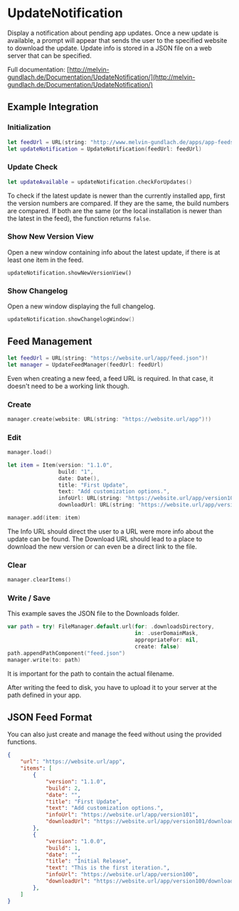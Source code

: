 # UpdateNotification

Display a notification about pending app updates.
Once a new update is available, a prompt will appear that sends the user to the specified website to download the update.
Update info is stored in a JSON file on a web server that can be specified.

Full documentation: [http://melvin-gundlach.de/Documentation/UpdateNotification/](http://melvin-gundlach.de/Documentation/UpdateNotification/)

## Example Integration

### Initialization

```swift
let feedUrl = URL(string: "http://www.melvin-gundlach.de/apps/app-feeds/Denon-Volume.json")!
let updateNotification = UpdateNotification(feedUrl: feedUrl)
```

### Update Check

```swift
let updateAvailable = updateNotification.checkForUpdates()
```

To check if the latest update is newer than the currently installed app, first the version numbers are compared. If they are the same, the build numbers are compared. If both are the same (or the local installation is newer than the latest in the feed), the function returns `false`.

### Show New Version View

Open a new window containing info about the latest update, if there is at least one item in the feed.

```
updateNotification.showNewVersionView()
```

### Show Changelog

Open a new window displaying the full changelog.

```swift
updateNotification.showChangelogWindow()
```

## Feed Management

```swift
let feedUrl = URL(string: "https://website.url/app/feed.json")!
let manager = UpdateFeedManager(feedUrl: feedUrl)
```

Even when creating a new feed, a feed URL is required. In that case, it doesn't need to be a working link though.

### Create

```swift
manager.create(website: URL(string: "https://website.url/app")!)
```

### Edit

```swift
manager.load()

let item = Item(version: "1.1.0",
                build: "1",
                date: Date(),
                title: "First Update",
                text: "Add customization options.",
                infoUrl: URL(string: "https://website.url/app/version101")!,
                downloadUrl: URL(string: "https://website.url/app/version101/download")!)

manager.add(item: item)
```

The Info URL should direct the user to a URL were more info about the update can be found.
The Download URL should lead to a place to download the new version or can even be a direct link to the file.

### Clear

```swift
manager.clearItems()
```

### Write / Save

This example saves the JSON file to the Downloads folder.

```swift
var path = try! FileManager.default.url(for: .downloadsDirectory,
                                        in: .userDomainMask,
                                        appropriateFor: nil,
                                        create: false)
path.appendPathComponent("feed.json")
manager.write(to: path)
```

It is important for the path to contain the actual filename.

After writing the feed to disk, you have to upload it to your server at the path defined in your app.

## JSON Feed Format

You can also just create and manage the feed without using the provided functions.

```json
{
    "url": "https://website.url/app",
    "items": [
        {
            "version": "1.1.0",
            "build": 2,
            "date": "",
            "title": "First Update",
            "text": "Add customization options.",
            "infoUrl": "https://website.url/app/version101",
            "downloadUrl": "https://website.url/app/version101/download"
        },
        {
            "version": "1.0.0",
            "build": 1,
            "date": "",
            "title": "Initial Release",
            "text": "This is the first iteration.",
            "infoUrl": "https://website.url/app/version100",
            "downloadUrl": "https://website.url/app/version100/download"
        },
    ]
}
```
